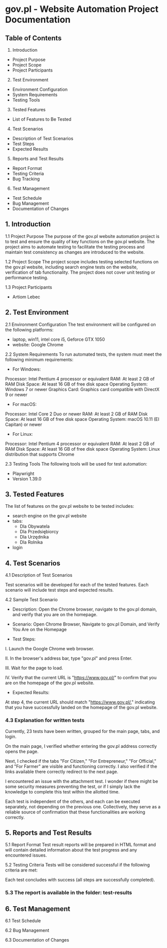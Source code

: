 # gov.pl - Website Automation Project Documentation


## Table of Contents
1. Introduction

- Project Purpose
- Project Scope
- Project Participants

2. Test Environment

- Environment Configuration
- System Requirements
- Testing Tools

3. Tested Features

- List of Features to Be Tested

4. Test Scenarios

- Description of Test Scenarios
- Test Steps
- Expected Results

5. Reports and Test Results

- Report Format
- Testing Criteria
- Bug Tracking

6. Test Management

- Test Schedule
- Bug Management
- Documentation of Changes

## 1. Introduction
1.1 Project Purpose
The purpose of the gov.pl website automation project is to test and ensure the quality of key functions on the gov.pl website. The project aims to automate testing to facilitate the testing process and maintain test consistency as changes are introduced to the website.

1.2 Project Scope
The project scope includes testing selected functions on the gov.pl website, including search engine tests on the website, verification of tab functionality. The project does not cover unit testing or performance testing.

1.3 Project Participants

- Artiom Lebec

## 2. Test Environment
2.1 Environment Configuration
The test environment will be configured on the following platforms:

- laptop, win11, intel core i5, Geforce GTX 1050
- website: Google Chrome

2.2 System Requirements
To run automated tests, the system must meet the following minimum requirements:

- For Windows:

Processor: Intel Pentium 4 processor or equivalent
RAM: At least 2 GB of RAM
Disk Space: At least 16 GB of free disk space
Operating System: Windows 7 or newer
Graphics Card: Graphics card compatible with DirectX 9 or newer

- For macOS:

Processor: Intel Core 2 Duo or newer
RAM: At least 2 GB of RAM
Disk Space: At least 16 GB of free disk space
Operating System: macOS 10.11 (El Capitan) or newer

- For Linux:

Processor: Intel Pentium 4 processor or equivalent
RAM: At least 2 GB of RAM
Disk Space: At least 16 GB of free disk space
Operating System: Linux distribution that supports Chrome


2.3 Testing Tools
The following tools will be used for test automation:

- Playwright
- Version 1.39.0

## 3. Tested Features
The list of features on the gov.pl website to be tested includes:

- search engine on the gov.pl website
- tabs:
    - Dla Obywatela
    - Dla Przedsiębiorcy
    - Dla Urzędnika
    - Dla Rolnika
- login

## 4. Test Scenarios
4.1 Description of Test Scenarios

Test scenarios will be developed for each of the tested features. Each scenario will include test steps and expected results.

4.2 Sample Test Scenario

- Description: Open the Chrome browser, navigate to the gov.pl domain, and verify that you are on the homepage.

- Scenario: Open Chrome Browser, Navigate to gov.pl Domain, and Verify You Are on the Homepage

- Test Steps:

I. Launch the Google Chrome web browser.

II. In the browser's address bar, type "gov.pl" and press Enter.

III. Wait for the page to load.

IV. Verify that the current URL is "https://www.gov.pl/" to confirm that you are on the homepage of the gov.pl website.

- Expected Results:

At step 4, the current URL should match "https://www.gov.pl/," indicating that you have successfully landed on the homepage of the gov.pl website. 

### 4.3 Explanation for written tests
Currently, 23 tests have been written, grouped for the main page, tabs, and login. 

On the main page, I verified whether entering the gov.pl address correctly opens the page.

 Next, I checked if the tabs "For Citizen," "For Entrepreneur," "For Official," and "For Farmer" are visible and functioning correctly. I also verified if the links available there correctly redirect to the next page. 
 
 I encountered an issue with the attachment test. I wonder if there might be some security measures preventing the test, or if I simply lack the knowledge to complete this test within the allotted time. 
 
 Each test is independent of the others, and each can be executed separately, not depending on the previous one. Collectively, they serve as a reliable source of confirmation that these functionalities are working correctly.

## 5. Reports and Test Results
5.1 Report Format
Test result reports will be prepared in HTML format and will contain detailed information about the test progress and any encountered issues.

5.2 Testing Criteria
Tests will be considered successful if the following criteria are met:

Each test concludes with success (all steps are successfully completed).

### 5.3 The report is available in the folder: test-results

## 6. Test Management
6.1 Test Schedule

6.2 Bug Management


6.3 Documentation of Changes
